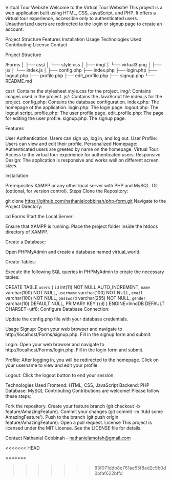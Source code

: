 Virtual Tour Website
Welcome to the Virtual Tour Website! This project is a web application built using HTML, CSS, JavaScript, and PHP. It offers a virtual tour experience, accessible only to authenticated users. Unauthorized users are redirected to the login or signup page to create an account.



Project Structure
Features
Installation
Usage
Technologies Used
Contributing
License
Contact


Project Structure

/Forms
│
├── css/
│   └── style.css
│
├── img/
│   └── virtual3.png
│
├── js/
│   └── index.js
│
├── config.php
├── index.php
├── login.php
├── logout.php
├── profile.php
├── edit_profile.php
├── signup.php
└── README.md


css/: Contains the stylesheet style.css for the project.
img/: Contains images used in the project.
js/: Contains the JavaScript file index.js for the project.
config.php: Contains the database configuration.
index.php: The homepage of the application.
login.php: The login page.
logout.php: The logout script.
profile.php: The user profile page.
edit_profile.php: The page for editing the user profile.
signup.php: The signup page.


Features


User Authentication: Users can sign up, log in, and log out.
User Profile: Users can view and edit their profile.
Personalized Homepage: Authenticated users are greeted by name on the homepage.
Virtual Tour: Access to the virtual tour experience for authenticated users.
Responsive Design: The application is responsive and works well on different screen sizes.

Installation

Prerequisites
XAMPP or any other local server with PHP and MySQL.
Git (optional, for version control).
Steps
Clone the Repository:

git clone https://github.com/nathanielcobbinah/php-form.git
Navigate to the Project Directory:

cd Forms
Start the Local Server:

Ensure that XAMPP is running. Place the project folder inside the htdocs directory of XAMPP.

Create a Database:

Open PHPMyAdmin and create a database named virtual_world.

Create Tables:

Execute the following SQL queries in PHPMyAdmin to create the necessary tables:


CREATE TABLE `users` (
  `id` int(11) NOT NULL AUTO_INCREMENT,
  `name` varchar(100) NOT NULL,
  `username` varchar(100) NOT NULL,
  `email` varchar(100) NOT NULL,
  `password` varchar(255) NOT NULL,
  `gender` varchar(10) DEFAULT NULL,
  PRIMARY KEY (`id`)
) ENGINE=InnoDB DEFAULT CHARSET=utf8;
Configure Database Connection:

Update the config.php file with your database credentials.

<?php 
$hostname = "localhost";
$username = "root";
$password = "";
$dbname = "virtual_world";

$conn = mysqli_connect($hostname, $username, $password, $dbname);

if (!$conn) {
    die("Connection failed: " . mysqli_connect_error());
}
?>
Usage
Signup:
Open your web browser and navigate to http://localhost/Forms/signup.php. Fill in the signup form and submit.

Login:
Open your web browser and navigate to http://localhost/Forms/login.php. Fill in the login form and submit.

Profile:
After logging in, you will be redirected to the homepage. Click on your username to view and edit your profile.

Logout:
Click the logout button to end your session.

Technologies Used
Frontend: HTML, CSS, JavaScript
Backend: PHP
Database: MySQL
Contributing
Contributions are welcome! Please follow these steps:

Fork the repository.
Create your feature branch (git checkout -b feature/AmazingFeature).
Commit your changes (git commit -m 'Add some AmazingFeature').
Push to the branch (git push origin feature/AmazingFeature).
Open a pull request.
License
This project is licensed under the MIT License. See the LICENSE file for details.

Contact
Nathaniel Cobbinah - nathanielamofah@gmail.com

<<<<<<< HEAD
<!-- Project Link: https://github.com/nathanielcobbinah/php-form -->
=======
<!-- Project Link: https://github.com/nathanielcobbinah/php-form -->
>>>>>>> 83f071ddb8e761ae55f8ad2c9b0d0bfaf622bffd
